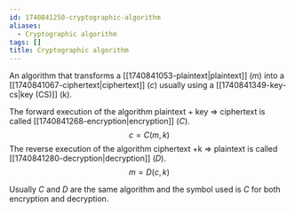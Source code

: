 ```yaml
---
id: 1740841250-cryptographic-algorithm
aliases:
  - Cryptographic algorithm
tags: []
title: Cryptographic algorithm
---
```


An algorithm that transforms a [[1740841053-plaintext|plaintext]] ($m$) into a [[1740841067-ciphertext|ciphertext]] ($c$) usually using a [[1740841349-key-cs|key (CS)]] (k).

The forward execution of the algorithm plaintext + key => ciphertext is called 
[[1740841268-encryption|encryption]] ($C$). 
$$
    c = C(m,k)
$$
The reverse execution of the algorithm 
ciphertext +k => plaintext is called [[1740841280-decryption|decryption]] ($D$).
$$
    m = D(c,k)
$$

Usually $C$ and $D$ are the same algorithm and the symbol used is $C$ for both encryption and decryption.

